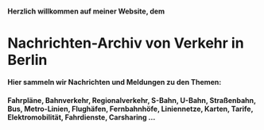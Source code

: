 #### Herzlich willkommen auf meiner Website, dem
# Nachrichten-Archiv von Verkehr in Berlin
#### Hier sammeln wir Nachrichten und Meldungen zu den Themen:
#### Fahrpläne, Bahnverkehr, Regionalverkehr, S-Bahn, U-Bahn, Straßenbahn, Bus, Metro-Linien, Flughäfen, Fernbahnhöfe, Liniennetze, Karten, Tarife, Elektromobilität, Fahrdienste, Carsharing …
